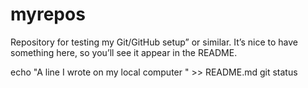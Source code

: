 # myrepos
Repository for testing my Git/GitHub setup” or similar. It’s nice to have something here, so you’ll see it appear in the README.

echo "A line I wrote on my local computer  " >> README.md
git status
